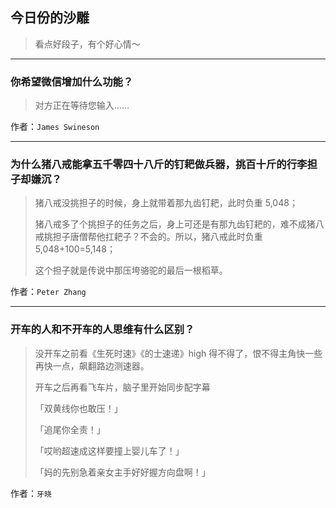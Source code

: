 ## 今日份的沙雕

> 看点好段子，有个好心情～


 
---

### 你希望微信增加什么功能？

> 对方正在等待您输入……


作者：`James Swineson`

---

### 为什么猪八戒能拿五千零四十八斤的钉耙做兵器，挑百十斤的行李担子却嫌沉？

> 猪八戒没挑担子的时候，身上就带着那九齿钉耙，此时负重 5,048；
> 
> 猪八戒多了个挑担子的任务之后，身上可还是有那九齿钉耙的，难不成猪八戒挑担子唐僧帮他扛耙子？不会的。所以，猪八戒此时负重 5,048+100=5,148；
> 
> 这个担子就是传说中那压垮骆驼的最后一根稻草。


作者：`Peter Zhang`

---

### 开车的人和不开车的人思维有什么区别？

> 没开车之前看《生死时速》《的士速递》high 得不得了，恨不得主角快一些再快一点，飙翻路边测速器。
> 
> 开车之后再看飞车片，脑子里开始同步配字幕
> 
> 「双黄线你也敢压！」
> 
> 「追尾你全责！」
> 
> 「哎哟超速成这样要撞上婴儿车了！」
> 
> 「妈的先别急着亲女主手好好握方向盘啊！」


作者：`牙晓`